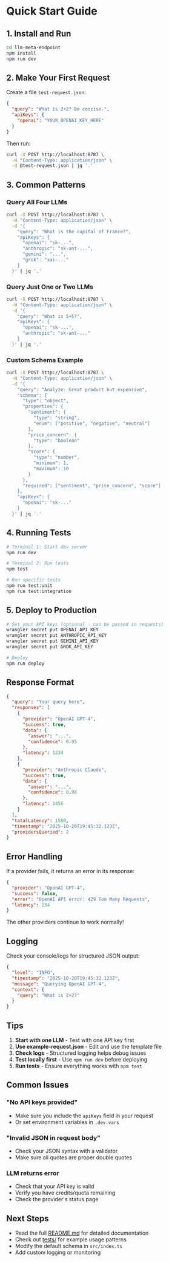 # Quick Start Guide

## 1. Install and Run

```bash
cd llm-meta-endpoint
npm install
npm run dev
```

## 2. Make Your First Request

Create a file `test-request.json`:

```json
{
  "query": "What is 2+2? Be concise.",
  "apiKeys": {
    "openai": "YOUR_OPENAI_KEY_HERE"
  }
}
```

Then run:

```bash
curl -X POST http://localhost:8787 \
  -H "Content-Type: application/json" \
  -d @test-request.json | jq '.'
```

## 3. Common Patterns

### Query All Four LLMs

```bash
curl -X POST http://localhost:8787 \
  -H "Content-Type: application/json" \
  -d '{
    "query": "What is the capital of France?",
    "apiKeys": {
      "openai": "sk-...",
      "anthropic": "sk-ant-...",
      "gemini": "...",
      "grok": "xai-..."
    }
  }' | jq '.'
```

### Query Just One or Two LLMs

```bash
curl -X POST http://localhost:8787 \
  -H "Content-Type: application/json" \
  -d '{
    "query": "What is 5+5?",
    "apiKeys": {
      "openai": "sk-...",
      "anthropic": "sk-ant-..."
    }
  }' | jq '.'
```

### Custom Schema Example

```bash
curl -X POST http://localhost:8787 \
  -H "Content-Type: application/json" \
  -d '{
    "query": "Analyze: Great product but expensive",
    "schema": {
      "type": "object",
      "properties": {
        "sentiment": {
          "type": "string",
          "enum": ["positive", "negative", "neutral"]
        },
        "price_concern": {
          "type": "boolean"
        },
        "score": {
          "type": "number",
          "minimum": 1,
          "maximum": 10
        }
      },
      "required": ["sentiment", "price_concern", "score"]
    },
    "apiKeys": {
      "openai": "sk-..."
    }
  }' | jq '.'
```

## 4. Running Tests

```bash
# Terminal 1: Start dev server
npm run dev

# Terminal 2: Run tests
npm test

# Run specific tests
npm run test:unit
npm run test:integration
```

## 5. Deploy to Production

```bash
# Set your API keys (optional - can be passed in requests)
wrangler secret put OPENAI_API_KEY
wrangler secret put ANTHROPIC_API_KEY
wrangler secret put GEMINI_API_KEY
wrangler secret put GROK_API_KEY

# Deploy
npm run deploy
```

## Response Format

```json
{
  "query": "Your query here",
  "responses": [
    {
      "provider": "OpenAI GPT-4",
      "success": true,
      "data": {
        "answer": "...",
        "confidence": 0.95
      },
      "latency": 1234
    },
    {
      "provider": "Anthropic Claude",
      "success": true,
      "data": {
        "answer": "...",
        "confidence": 0.98
      },
      "latency": 1456
    }
  ],
  "totalLatency": 1500,
  "timestamp": "2025-10-20T19:45:32.123Z",
  "providersQueried": 2
}
```

## Error Handling

If a provider fails, it returns an error in its response:

```json
{
  "provider": "OpenAI GPT-4",
  "success": false,
  "error": "OpenAI API error: 429 Too Many Requests",
  "latency": 234
}
```

The other providers continue to work normally!

## Logging

Check your console/logs for structured JSON output:

```json
{
  "level": "INFO",
  "timestamp": "2025-10-20T19:45:32.123Z",
  "message": "Querying OpenAI GPT-4",
  "context": {
    "query": "What is 2+2?"
  }
}
```

## Tips

1. **Start with one LLM** - Test with one API key first
2. **Use example-request.json** - Edit and use the template file
3. **Check logs** - Structured logging helps debug issues
4. **Test locally first** - Use `npm run dev` before deploying
5. **Run tests** - Ensure everything works with `npm test`

## Common Issues

### "No API keys provided"
- Make sure you include the `apiKeys` field in your request
- Or set environment variables in `.dev.vars`

### "Invalid JSON in request body"
- Check your JSON syntax with a validator
- Make sure all quotes are proper double quotes

### LLM returns error
- Check that your API key is valid
- Verify you have credits/quota remaining
- Check the provider's status page

## Next Steps

- Read the full [README.md](./README.md) for detailed documentation
- Check out [tests/](./tests/) for example usage patterns
- Modify the default schema in `src/index.ts`
- Add custom logging or monitoring
